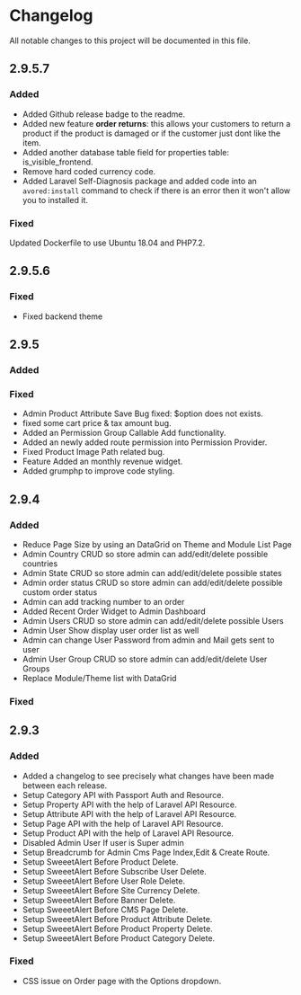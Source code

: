 # Changelog
All notable changes to this project will be documented in this file.

## 2.9.5.7

### Added
- Added Github release badge to the readme.
- Added new feature **order returns**: this allows your customers to return a product if the product is damaged or if the customer just dont like the item.
- Added another database table field for properties table: is_visible_frontend.
- Remove hard coded currency code.
- Added Laravel Self-Diagnosis package and added code into an `avored:install` command to check if there is an error then it won't allow you to installed it.

### Fixed
Updated Dockerfile to use Ubuntu 18.04 and PHP7.2.

## 2.9.5.6

### Fixed
- Fixed backend theme

## 2.9.5
### Added

### Fixed
- Admin Product Attribute Save Bug fixed: $option does not exists.
- fixed some cart price & tax amount bug.
- Added an Permission Group Callable Add functionality.
- Added an newly added route permission into Permission Provider.
- Fixed Product Image Path related bug.
- Feature Added an monthly revenue widget.
- Added grumphp to improve code styling.

## 2.9.4
### Added
- Reduce Page Size by using an DataGrid on Theme and Module List Page
- Admin Country CRUD so store admin can add/edit/delete possible countries
- Admin State CRUD so store admin can add/edit/delete possible states
- Admin order status CRUD so store admin can add/edit/delete possible custom order status 
- Admin can add tracking number to an order
- Added Recent Order Widget to Admin Dashboard
- Admin Users CRUD so store admin can add/edit/delete possible Users 
- Admin User Show display user order list as well
- Admin can change User Password from admin and Mail gets sent to user
- Admin User Group CRUD so store admin can add/edit/delete User Groups 
- Replace Module/Theme list with DataGrid

### Fixed


## 2.9.3
### Added
- Added a changelog to see precisely what changes have been made between each release.
- Setup Category API with Passport Auth and Resource.
- Setup Property API with the help of Laravel API Resource.
- Setup Attribute API with the help of Laravel API Resource.
- Setup Page API with the help of Laravel API Resource.
- Setup Product API with the help of Laravel API Resource.
- Disabled Admin User If user is Super admin
- Setup Breadcrumb for Admin Cms Page Index,Edit & Create Route.
- Setup SweeetAlert Before Product Delete.
- Setup SweeetAlert Before Subscribe User Delete.
- Setup SweeetAlert Before User Role Delete.
- Setup SweeetAlert Before Site Currency Delete.
- Setup SweeetAlert Before Banner Delete.
- Setup SweeetAlert Before CMS Page Delete.
- Setup SweeetAlert Before Product Attribute Delete.
- Setup SweeetAlert Before Product Property Delete.
- Setup SweeetAlert Before Product Category Delete.


### Fixed
- CSS issue on Order page with the Options dropdown.
